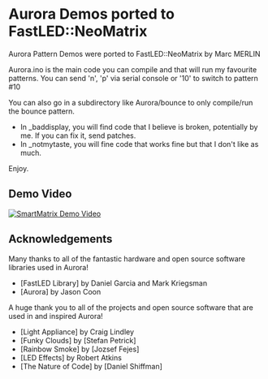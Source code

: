 Aurora Demos ported to FastLED::NeoMatrix
=========================================

Aurora Pattern Demos were ported to FastLED::NeoMatrix by Marc MERLIN

Aurora.ino is the main code you can compile and that will run my favourite patterns.
You can send 'n', 'p' via serial console or '10' to switch to pattern #10

You can also go in a subdirectory like Aurora/bounce to only compile/run the bounce pattern.

* In _baddisplay, you will find code that I believe is broken, potentially by me. If you can fix it, send patches.
* In _notmytaste, you will fine code that works fine but that I don't like as much.

Enjoy.


Demo Video
----------

<a href="https://vimeo.com/user5888427/smartmatrixoverview" target="_blank">![SmartMatrix Demo Video](http://docs.pixelmatix.com/SmartMatrix/photos/GithubAuroraReadmeVimeoLink.png)</a>


Acknowledgements
----------------

Many thanks to all of the fantastic hardware and open source software libraries used in Aurora!

* [FastLED Library] by Daniel Garcia and Mark Kriegsman
* [Aurora] by Jason Coon
 
A huge thank you to all of the projects and open source software that are used in and inspired Aurora!

* [Light Appliance] by Craig Lindley
* [Funky Clouds] by [Stefan Petrick]
* [Rainbow Smoke] by [Jozsef Fejes]
* [LED Effects] by Robert Atkins
* [The Nature of Code] by [Daniel Shiffman]

